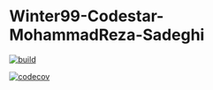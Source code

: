 # Winter99-Codestar-MohammadReza-Sadeghi

[![build](https://github.com/Star-Academy/Winter99-Codestar-MohammadReza-Sadeghi/actions/workflows/buildPipeline.yml/badge.svg)](https://github.com/Star-Academy/Winter99-Codestar-MohammadReza-Sadeghi/actions/workflows/buildPipeline.yml)

[![codecov](https://codecov.io/gh/Star-Academy/Winter99-Codestar-MohammadReza-Sadeghi/branch/master/graph/badge.svg?token=1B8MR4BFYZ)](https://codecov.io/gh/Star-Academy/Winter99-Codestar-MohammadReza-Sadeghi)
